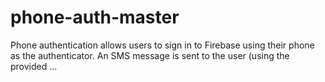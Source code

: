 # phone-auth-master
Phone authentication allows users to sign in to Firebase using their phone as the authenticator. An SMS message is sent to the user (using the provided ...

